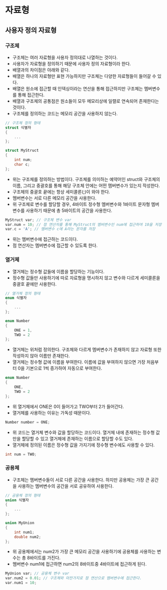 # 자료형
## 사용자 정의 자료형
### 구조체
- 구조체는 여러 자료형을 사용자 정의대로 나열하는 것이다.
- 사용자가 자료형을 정의하기 때문에 사용자 정의 자료형이라 한다.
- 배열과의 차이점은 아래와 같다.
- 배열은 하나의 자료형만 표현 가능하지만 구조체는 다양한 자료형들이 들어갈 수 있다.
- 배열은 원소에 접근할 때 인덱싱이라는 연산을 통해 접근하지만 구조체는 멤버변수를 통해 접근한다.
- 배열과 구조체의 공통점은 원소들이 모두 메모리상에 일렬로 연속되어 존재한다는 것이다.
- 구조체를 정의하는 코드는 메모리 공간을 사용하지 않는다.

```cpp
// 구조체 정의 형태
struct 식별자
{
    ...
};

struct MyStruct
{
    int num;
    char c;
};
```

- 위는 구조체를 정의하는 방법이다. 구조체를 의미하는 예약어인 struct와 구조체의 이름, 그리고 중괄호를 통해 해당 구조체 안에는 어떤 멤버변수가 있는지 작성한다.
- 구조체의 중괄호 끝에는 항상 세미콜론(;)이 와야 한다.
- 멤버변수는 서로 다른 메모리 공간을 사용한다.
- 위 구조체로 변수를 할당할 경우, 4바이트 정수형 멤버변수와 1바이트 문자형 멤버변수를 사용하기 때문에 총 5바이트의 공간을 사용한다.

```cpp
MyStruct var; // 구조체 변수 var
var.num = 10; // 점 연산자를 통해 MyStruct의 멤버변수인 num에 접근하여 10을 저장
var.c = 'A'; // 멤버변수 c에 A라는 문자를 저장
```

- 위는 멤버변수에 접근하는 코드이다.
- 점 연산자는 멤버변수에 접근할 수 있도록 한다.
### 열거체
- 열거체는 정수형 값들에 이름을 할당하는 기능이다.
- 정수형 값들만 사용하기에 따로 자료형을 명시하지 않고 변수와 다르게 세미콜론을 중괄호 끝에만 사용한다.

```cpp
// 열거체 정의 형태
enum 식별자
{
    ...
};

enum Number
{
    ONE = 1,
    TWO = 2
};
```

- 열거체는 위처럼 정의한다. 구조체와 다르게 멤버변수가 존재하지 않고 자료형 또한 작성하지 않아 이름만 존재한다.
- 열거체는 정수형 값에 이름을 부여한다. 이름에 값을 부여하지 않으면 가장 처음부터 0을 기본으로 1씩 증가하여 자동으로 부여한다.

```cpp
enum Number
{
    ONE,
    TWO = 2
};
```

- 위 열거체에서 ONE은 0이 들어가고 TWO부터 2가 들어간다.
- 열거체를 사용하는 이유는 가독성 때문이다.

```cpp
Number number = ONE;
```

- 위 코드는 열거체 변수와 값을 할당하는 코드이다. 열거체 내에 존재하는 정수형 값만을 할당할 수 있고 열거체에 존재하는 이름으로 할당할 수도 있다.
- 열거체에 정의된 이름은 정수형 값을 가지기에 정수형 변수에도 사용할 수 있다.

```cpp
int num = TWO;
```
### 공용체
- 구조체는 멤버변수들이 서로 다른 공간을 사용한다. 하지만 공용체는 가장 큰 공간을 사용하는 멤버변수의 공간을 서로 공유하여 사용한다.

```cpp
// 공용체 정의 형태
union 식별자
{
    ...
};

union MyUnion
{
    int num1;
    double num2;
};
```

- 위 공용체에서는 num2가 가장 큰 메모리 공간을 사용하기에 공용체를 사용하는 변수는 총 8바이트를 가진다.
- 멤버변수 num1에 접근하면 num2의 8바이트중 4바이트에 접근하게 된다.

```cpp
MyUnion var; // 공용체 변수 var
var.num2 = 0.01; // 구조체와 마찬가지로 점 연산으로 멤버변수에 접근한다.
var.num1 = 10;
```